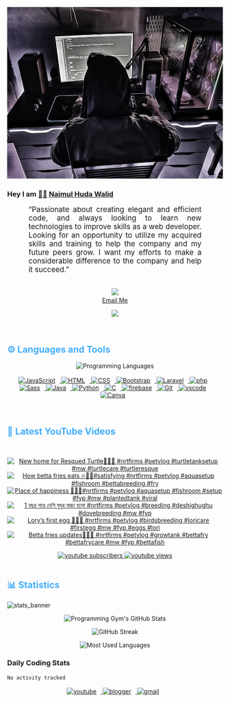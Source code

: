 <!-- ![github_cover_banner](https://www.digitalsolutionservices.com/img/services/web%20development.gif)-->

<div align="center" style="display:block;">
    <img height="400px" width="100%" alt="github cover banner" src="https://raw.githubusercontent.com/NaimulHudaWalid/NaimulHudaWalid/main/272276268_3114779035434264_920860974401480824_n.jpg"/> 
</div>

### Hey I am [👨🏻‍][facebook] [Naimul Huda Walid][youtube]



<p align:"center" style="text-align: justify; margin: 0 50px; font-size: 17px;" >
   “Passionate about creating elegant and efficient code, and always looking to learn new technologies to improve skills as a web developer. Looking for an opportunity to utilize my acquired skills and training to help the company and my future peers grow. I want my efforts to make a considerable difference to the company and help it succeed.”
<br>
<br>
<div align="center">

![](https://visitor-badge.glitch.me/badge?page_id=NaimulHudaWalid)
    <br />
[Email Me](mailto:dev.naimulhuda@gmail.com)
</div>
</p>
<!-- Typing SVG by DenverCoder1 - https://github.com/DenverCoder1/readme-typing-svg -->
<p align="center">
<!--   <a href="https://github.com/DenverCoder1/readme-typing-svg"> -->
    <img src="https://readme-typing-svg.herokuapp.com?color=E22FE4&width=380&height=45&lines=Open-Source+Enthusiast;Learning+In+Public;Empowering+Others;Nice+To+Meet+You+...&center=true"></a>

</p>
<br>
<!-- Languages and Tools -->

<h2 style="color: #44AEFB">⚙️ Languages and Tools</h2>
<div align="center" style="display:block;">
    <img width="100px" alt="Programming Languages" src="https://user-images.githubusercontent.com/78341798/194531121-47b0119a-ce00-439d-b586-125f86acb098.png"/> 
</div>
<br>   
<!-- Icons Resources -->
<!-- https://devicon.dev/ -->
<!-- https://cdn.jsdelivr.net/npm/simple-icons@v3/icons/ -->
<div align="center">
  <a href="https://developer.mozilla.org/en-US/docs/Web/JavaScript" target="_blank" rel="noreferrer">
      <img  alt="JavaScript" height="50px" style="padding-right:10px;" src="https://cdn.jsdelivr.net/gh/devicons/devicon/icons/javascript/javascript-plain.svg"/>
  </a>
  
 
  <a href="https://developer.mozilla.org/en-US/docs/Web/HTML" target="_blank" rel="noreferrer">
      <img  alt="HTML" height="50px" style="padding-right:10px;" src="https://cdn.jsdelivr.net/gh/devicons/devicon/icons/html5/html5-original.svg"/>
  </a>
  <a href="https://developer.mozilla.org/en-US/docs/Web/CSS" target="_blank" rel="noreferrer">
      <img  alt="CSS" height="50px" style="padding-right:10px;" src="https://cdn.jsdelivr.net/gh/devicons/devicon/icons/css3/css3-original.svg"/>
  </a>
  <a href="https://getbootstrap.com/" target="_blank" rel="noreferrer">
      <img  alt="Bootstrap" height="50px" style="padding-right:10px;" src="https://cdn.jsdelivr.net/gh/devicons/devicon/icons/bootstrap/bootstrap-original.svg"/>
  </a> 
  <a href="https://laravel.com/" target="_blank" rel="noreferrer">
      <img  alt="Laravel" height="50px" style="padding-right:10px;" src="https://cdn.jsdelivr.net/gh/devicons/devicon/icons/laravel/laravel-plain.svg"/>
  </a>
  <a href="https://www.php.net/" target="_blank" rel="noreferrer">
      <img  alt="php" height="50px" style="padding-right:10px;" src="https://cdn.jsdelivr.net/gh/devicons/devicon/icons/php/php-original.svg"/>
  </a>
  <a href="https://sass-lang.com/" target="_blank" rel="noreferrer">
      <img  alt="Sass" height="50px" style="padding-right:10px;" src="https://cdn.jsdelivr.net/gh/devicons/devicon/icons/sass/sass-original.svg"/>
  </a>
  <a href="https://www.java.com/en/" target="_blank" rel="noreferrer">
      <img  alt="Java" height="50px" style="padding-right:10px;" src="https://cdn.jsdelivr.net/gh/devicons/devicon/icons/java/java-original.svg"/>
  </a>    
  <a href="https://www.python.org/" target="_blank" rel="noreferrer">
      <img  alt="Python" height="50px" style="padding-right:10px;" src="https://cdn.jsdelivr.net/gh/devicons/devicon/icons/python/python-original.svg"/>
  </a>
  <a href="https://www.cprogramming.com/" target="_blank" rel="noreferrer">
      <img  alt="C" height="50px" style="padding-right:10px;" src="https://cdn.jsdelivr.net/gh/devicons/devicon/icons/c/c-original.svg"/>
  </a>
  
  <a href="https://firebase.google.com/" target="_blank" rel="noreferrer">
      <img  alt="firebase" height="50px" style="padding-right:10px;" src="https://cdn.jsdelivr.net/gh/devicons/devicon/icons/firebase/firebase-plain.svg"/>
  </a>
 
  <a href="https://git-scm.com/" target="_blank" rel="noreferrer">
      <img  alt="Git" height="50px" style="padding-right:10px;" src="https://cdn.jsdelivr.net/gh/devicons/devicon/icons/git/git-original.svg"/>
  </a>
  
  <a href="https://code.visualstudio.com/" target="_blank" rel="noreferrer">
      <img  alt="vscode" height="50px" style="padding-right:10px;"src="https://cdn.jsdelivr.net/gh/devicons/devicon/icons/vscode/vscode-original.svg"/>
  </a>
  <a href="https://www.canva.com/" target="_blank" rel="noreferrer">
      <img  alt="Canva" height="50px" style="padding-right:10px;" src="https://cdn.jsdelivr.net/gh/devicons/devicon/icons/canva/canva-original.svg"/> 
  </a>
</div>
<br>
<br>

<!-- Latest YouTube Videos -->

<h2 style="color: #44AEFB">🎦 Latest YouTube Videos</h2>
<br />

<!-- Resource/Reference: https://github.com/DenverCoder1/github-readme-youtube-cards -->
<div class="youtube videos cards" align="center">

<!-- BEGIN YOUTUBE-CARDS -->
[![New home for Resqued Turtle🖤🔥💯 #nrtfirms #petvlog #turtletanksetup #mw #turtlecare #turtleresque](https://ytcards.demolab.com/?id=hs5G9eovZco&title=New+home+for+Resqued+Turtle%F0%9F%96%A4%F0%9F%94%A5%F0%9F%92%AF+%23nrtfirms+%23petvlog+%23turtletanksetup+%23mw+%23turtlecare+%23turtleresque&lang=en&timestamp=1715612344&background_color=%230d1117&title_color=%23ffffff&stats_color=%23dedede&max_title_lines=1&width=250&border_radius=5 "New home for Resqued Turtle🖤🔥💯 #nrtfirms #petvlog #turtletanksetup #mw #turtlecare #turtleresque")](https://www.youtube.com/watch?v=hs5G9eovZco)
[![How betta fries eats 🔥💯🖤#satisfying #nrtfirms #petvlog #aquasetup #fishroom #bettabreeding #fry](https://ytcards.demolab.com/?id=x-T3aiLKtD8&title=How+betta+fries+eats+%F0%9F%94%A5%F0%9F%92%AF%F0%9F%96%A4%23satisfying+%23nrtfirms+%23petvlog+%23aquasetup+%23fishroom+%23bettabreeding+%23fry&lang=en&timestamp=1715525310&background_color=%230d1117&title_color=%23ffffff&stats_color=%23dedede&max_title_lines=1&width=250&border_radius=5 "How betta fries eats 🔥💯🖤#satisfying #nrtfirms #petvlog #aquasetup #fishroom #bettabreeding #fry")](https://www.youtube.com/watch?v=x-T3aiLKtD8)
[![Place of happiness 💯🔥🖤#nrtfirms #petvlog #aquasetup #fishroom #setup #fyp #mw #plantedtank #viral](https://ytcards.demolab.com/?id=14FSpQFdncU&title=Place+of+happiness+%F0%9F%92%AF%F0%9F%94%A5%F0%9F%96%A4%23nrtfirms+%23petvlog+%23aquasetup+%23fishroom+%23setup+%23fyp+%23mw+%23plantedtank+%23viral&lang=en&timestamp=1715498279&background_color=%230d1117&title_color=%23ffffff&stats_color=%23dedede&max_title_lines=1&width=250&border_radius=5 "Place of happiness 💯🔥🖤#nrtfirms #petvlog #aquasetup #fishroom #setup #fyp #mw #plantedtank #viral")](https://www.youtube.com/watch?v=14FSpQFdncU)
[![1 বছর পরে দেশি ঘুঘুর বাচ্চা হলো #nrtfirms #petvlog #breeding #deshighughu #dovebreeding #mw #fyp](https://ytcards.demolab.com/?id=Be4V60ARvkc&title=1+%E0%A6%AC%E0%A6%9B%E0%A6%B0+%E0%A6%AA%E0%A6%B0%E0%A7%87+%E0%A6%A6%E0%A7%87%E0%A6%B6%E0%A6%BF+%E0%A6%98%E0%A7%81%E0%A6%98%E0%A7%81%E0%A6%B0+%E0%A6%AC%E0%A6%BE%E0%A6%9A%E0%A7%8D%E0%A6%9A%E0%A6%BE+%E0%A6%B9%E0%A6%B2%E0%A7%8B+%23nrtfirms+%23petvlog+%23breeding+%23deshighughu+%23dovebreeding+%23mw+%23fyp&lang=en&timestamp=1715430609&background_color=%230d1117&title_color=%23ffffff&stats_color=%23dedede&max_title_lines=1&width=250&border_radius=5 "1 বছর পরে দেশি ঘুঘুর বাচ্চা হলো #nrtfirms #petvlog #breeding #deshighughu #dovebreeding #mw #fyp")](https://www.youtube.com/watch?v=Be4V60ARvkc)
[![Lory’s first egg 💯🔥🖤 #nrtfirms #petvlog #birdsbreeding #loricare #firstegg #mw #fyp #eggs #lori](https://ytcards.demolab.com/?id=zMayJ0u4z8M&title=Lory%E2%80%99s+first+egg+%F0%9F%92%AF%F0%9F%94%A5%F0%9F%96%A4+%23nrtfirms+%23petvlog+%23birdsbreeding+%23loricare+%23firstegg+%23mw+%23fyp+%23eggs+%23lori&lang=en&timestamp=1715394082&background_color=%230d1117&title_color=%23ffffff&stats_color=%23dedede&max_title_lines=1&width=250&border_radius=5 "Lory’s first egg 💯🔥🖤 #nrtfirms #petvlog #birdsbreeding #loricare #firstegg #mw #fyp #eggs #lori")](https://www.youtube.com/watch?v=zMayJ0u4z8M)
[![Betta fries updates💯🔥🖤 #nrtfirms #petvlog #growtank #bettafry #bettafrycare #mw #fyp #bettafish](https://ytcards.demolab.com/?id=d24NgqXZRiw&title=Betta+fries+updates%F0%9F%92%AF%F0%9F%94%A5%F0%9F%96%A4+%23nrtfirms+%23petvlog+%23growtank+%23bettafry+%23bettafrycare+%23mw+%23fyp+%23bettafish&lang=en&timestamp=1715002721&background_color=%230d1117&title_color=%23ffffff&stats_color=%23dedede&max_title_lines=1&width=250&border_radius=5 "Betta fries updates💯🔥🖤 #nrtfirms #petvlog #growtank #bettafry #bettafrycare #mw #fyp #bettafish")](https://www.youtube.com/watch?v=d24NgqXZRiw)
<!-- END YOUTUBE-CARDS -->
</div>

<!-- Begin Youtube Buttons -->
<!-- Resource/Reference:  https://github.com/DenverCoder1/custom-icon-badges -->
<div class="youtube buttons" align="center">
    <a href="https://www.youtube.com/channel/UCa3YaFwzSII0kKg3Nads2dQ"  target="_blank">
        <img alt="youtube subscribers" src="https://img.shields.io/youtube/channel/subscribers/UCa3YaFwzSII0kKg3Nads2dQ?logo=youtube&logoColor=red&style=for-the-badge"/>
    </a> 
    <a href="https://www.youtube.com/channel/UCa3YaFwzSII0kKg3Nads2dQ"  target="_blank">
        <img alt="youtube views" src="https://custom-icon-badges.demolab.com/youtube/channel/views/UCa3YaFwzSII0kKg3Nads2dQ?color=%23E05D44&logo=eye&logoColor=white&style=for-the-badge&labelColor=#555555"/>
    </a> 
</div>
<br>
<!-- End Youtube Buttons -->

<!-- Statistics -->

<h2 style="color: #44AEFB">📊 Statistics</h2>

![stats_banner](https://user-images.githubusercontent.com/78341798/194534778-d662496c-ae00-4e8d-ae9b-b90912054e7f.gif)

<!-- Begin Stats Cards -->
<!-- Resources:  -->
<!-- Github & Languages Stats: https://github.com/naimul15-12090/github-readme-stats --> 
<!-- Streak Stats: https://github.com/denvercoder1/github-readme-streak-stats -->
<!-- Change the value after ?username= to your GitHub username. -->
<div class="stats" align="center">

![Programming Gym's GitHub Stats](https://github-readme-stats.vercel.app/api?username=NaimulHudaWalid&hide=stars&count_private=true&show_icons=true&theme=algolia&border_radius=20)

![GitHub Streak](https://streak-stats.demolab.com?user=NaimulHudaWalid&count_private=true&theme=algolia&border_radius=22)

![Most Used Languages](https://github-readme-stats.vercel.app/api/top-langs/?username=NaimulHudaWalid&langs_count=8&layout=compact&show_icons=true&theme=algolia&border_radius=20)
    
<!-- ![Top Langs](https://github-readme-stats.vercel.app/api/top-langs/?username=naimul15-12090&langs_count=8) -->
<!-- [![Top Langs](https://github-readme-stats.vercel.app/api/top-langs/?username=naimul15-12090&layout=compact)](https://github.com/anuraghazra/github-readme-stats)
 -->
    
</div>
<!--  End Stats Cards -->



### Daily Coding Stats
<!--START_SECTION:waka-->

```txt
No activity tracked
```

<!--END_SECTION:waka-->
<!-- Begin Footer -->
<!-- Icons Resources -->
<!-- https://devicon.dev/ -->
<div class="footer" align="center" style="margin:15px;">
    <a href="https://www.youtube.com/channel/UCa3YaFwzSII0kKg3Nads2dQ" target="_blank">
        <img  style="margin:0 10px 10px 0;" src="https://user-images.githubusercontent.com/78341798/194531650-698ef1b1-9cbd-4b4f-96ef-5a2ec4b5d7e6.svg" alt="youtube" width="40px"/>
    </a>
    <a href="https://www.linkedin.com/in/naimulhudawalid/" target="_blank">
        <img style="margin:0 10px 10px 0;" src="https://user-images.githubusercontent.com/78341798/194531458-b5dfeb1b-bad5-4dfa-909a-2e402262db9a.svg" alt="blogger" width="40px"/>
    </a>
    <a href="mailto:dev.naimulhuda@gmail.com" target="_blank">
        <img style="margin:0 10px 10px 0;" src="https://user-images.githubusercontent.com/78341798/194531383-ddb2b774-5bb9-491c-b601-4a4a7d9792fb.svg" alt="gmail" width="40px"/>
    </a>
</div>
<!-- End Footer -->

[youtube]: https://www.youtube.com/channel/UCa3YaFwzSII0kKg3Nads2dQ
[facebook]: https://www.facebook.com/profile.php?id=100007065945838
